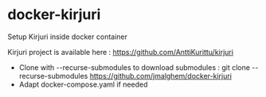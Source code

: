 # docker-kirjuri
Setup Kirjuri inside docker container

Kirjuri project is available here : https://github.com/AnttiKurittu/kirjuri

- Clone with --recurse-submodules to download submodules : git clone --recurse-submodules https://github.com/jmalghem/docker-kirjuri
- Adapt docker-compose.yaml if needed
